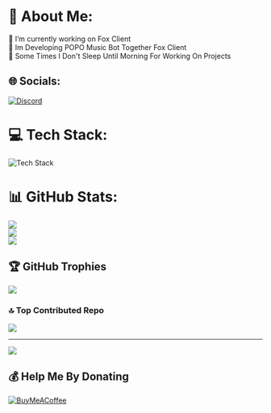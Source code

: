 # 💫 About Me:
🔭 I’m currently working on Fox Client<br>👯 Im Developing POPO Music Bot Together Fox Client<br>🍵 Some Times I Don't Sleep Until Morning For Working On Projects


## 🌐 Socials:
[![Discord](https://img.shields.io/badge/Discord-%237289DA.svg?logo=discord&logoColor=white)](https://discordapp.com/users/1173628987650605179)

# 💻 Tech Stack:
![Tech Stack](https://skillicons.dev/icons?i=js,html,css,nodejs,bootstrap,vscode,mongodb,postgres,cloudflare,discord,github,git)
# 📊 GitHub Stats:
![](https://github-readme-stats.vercel.app/api?username=AchaemenidBoyDev&theme=dark&hide_border=true&include_all_commits=true&count_private=true)<br/>
![](https://github-readme-streak-stats.herokuapp.com/?user=AchaemenidBoyDev&theme=dark&hide_border=true)<br/>
![](https://github-readme-stats.vercel.app/api/top-langs/?username=AchaemenidBoyDev&theme=dark&hide_border=true&include_all_commits=true&count_private=true&layout=compact)

## 🏆 GitHub Trophies
![](https://github-profile-trophy.vercel.app/?username=AchaemenidBoyDev&theme=radical&no-frame=true&no-bg=false&margin-w=4)

### 🔝 Top Contributed Repo
![](https://github-contributor-stats.vercel.app/api?username=AchaemenidBoyDev&limit=5&theme=dark&combine_all_yearly_contributions=true)

---
[![](https://visitcount.itsvg.in/api?id=AchaemenidBoyDev&label=Profile%20Views&color=4&icon=5&pretty=true)](https://visitcount.itsvg.in)

  ## 💰 Help Me By Donating
  [![BuyMeACoffee](https://img.shields.io/badge/Buy%20Me%20a%20Coffee-ffdd00?style=for-the-badge&logo=buy-me-a-coffee&logoColor=black)](https://reymit.ir/achaemenidboy) 

  
<!-- Proudly created with GPRM ( https://gprm.itsvg.in ) -->
